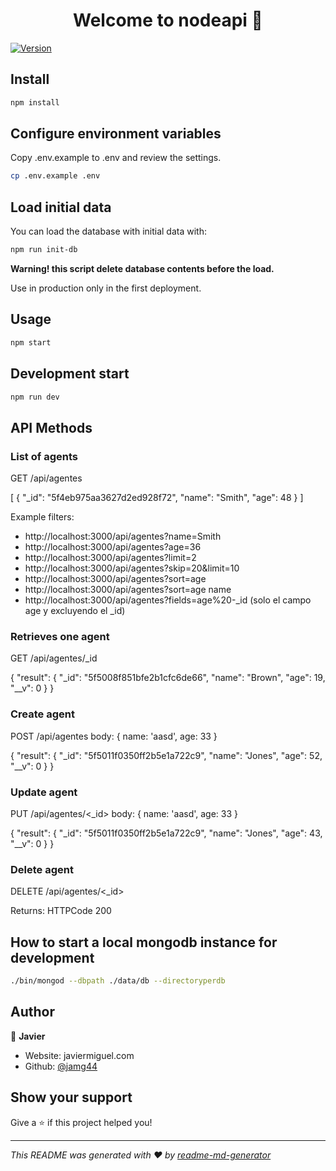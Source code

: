 <h1 align="center">Welcome to nodeapi 👋</h1>
<p>
  <a href="https://www.npmjs.com/package/nodeapi" target="_blank">
    <img alt="Version" src="https://img.shields.io/npm/v/nodeapi.svg">
  </a>
</p>

## Install

```sh
npm install
```

## Configure environment variables

Copy .env.example to .env and review the settings.

```sh
cp .env.example .env
```

## Load initial data

You can load the database with initial data with:

```sh
npm run init-db
```

**Warning! this script delete database contents before the load.**

Use in production only in the first deployment.

## Usage

```sh
npm start
```

## Development start

```sh
npm run dev
```

## API Methods

### List of agents

GET /api/agentes

[
  {
    "_id": "5f4eb975aa3627d2ed928f72",
    "name": "Smith",
    "age": 48
  }
]

Example filters:

* http://localhost:3000/api/agentes?name=Smith
* http://localhost:3000/api/agentes?age=36
* http://localhost:3000/api/agentes?limit=2
* http://localhost:3000/api/agentes?skip=20&limit=10
* http://localhost:3000/api/agentes?sort=age
* http://localhost:3000/api/agentes?sort=age name
* http://localhost:3000/api/agentes?fields=age%20-_id (solo el campo age y excluyendo el _id)

### Retrieves one agent

GET /api/agentes/_id

{
  "result": {
    "_id": "5f5008f851bfe2b1cfc6de66",
    "name": "Brown",
    "age": 19,
    "__v": 0
  }
}

### Create agent

POST /api/agentes body: { name: 'aasd', age: 33 }

{
  "result": {
    "_id": "5f5011f0350ff2b5e1a722c9",
    "name": "Jones",
    "age": 52,
    "__v": 0
  }
}

### Update agent

PUT /api/agentes/<_id> body: { name: 'aasd', age: 33 }

{
  "result": {
    "_id": "5f5011f0350ff2b5e1a722c9",
    "name": "Jones",
    "age": 43,
    "__v": 0
  }
}

### Delete agent

DELETE /api/agentes/<_id>

Returns: HTTPCode 200

## How to start a local mongodb instance for development

```sh
./bin/mongod --dbpath ./data/db --directoryperdb
```

## Author

👤 **Javier**

* Website: javiermiguel.com
* Github: [@jamg44](https://github.com/jamg44)

## Show your support

Give a ⭐️ if this project helped you!

***
_This README was generated with ❤️ by [readme-md-generator](https://github.com/kefranabg/readme-md-generator)_